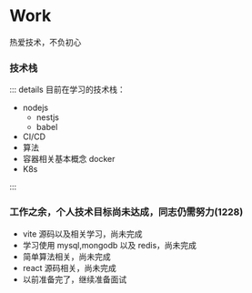 # Work

热爱技术，不负初心

### 技术栈

::: details 目前在学习的技术栈：

- nodejs
  - nestjs
  - babel
- CI/CD
- 算法
- 容器相关基本概念 docker
- K8s

:::

### 工作之余，个人技术目标尚未达成，同志仍需努力(1228)

- vite 源码以及相关学习，尚未完成
- 学习使用 mysql,mongodb 以及 redis，尚未完成
- 简单算法相关，尚未完成
- react 源码相关，尚未完成
- 以前准备完了，继续准备面试
